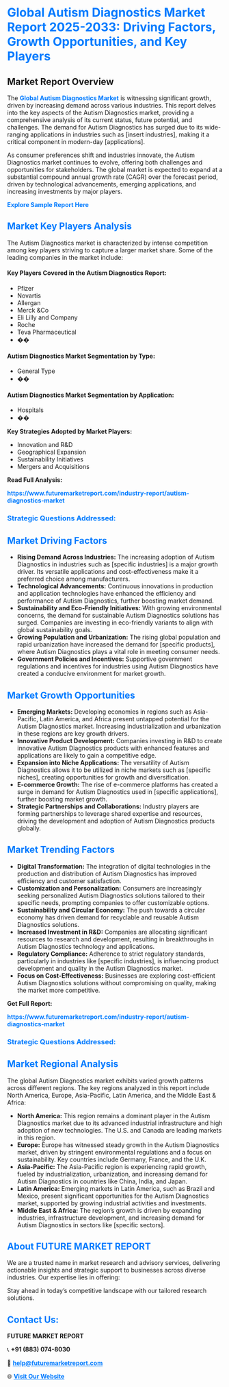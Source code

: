 <h1 style="color: #007BFF;">Global Autism Diagnostics Market Report 2025-2033: Driving Factors, Growth Opportunities, and Key Players</h1>

<section id="overview">
<h2>Market Report Overview</h2>
<p>The <a href="https://www.futuremarketreport.com/industry-report/autism-diagnostics-market" style="color: #007BFF; text-decoration: none;"><strong>Global Autism Diagnostics Market</strong></a> is witnessing significant growth, driven by increasing demand across various industries. This report delves into the key aspects of the Autism Diagnostics market, providing a comprehensive analysis of its current status, future potential, and challenges. The demand for Autism Diagnostics has surged due to its wide-ranging applications in industries such as [insert industries], making it a critical component in modern-day [applications].</p>
<p>As consumer preferences shift and industries innovate, the Autism Diagnostics market continues to evolve, offering both challenges and opportunities for stakeholders. The global market is expected to expand at a substantial compound annual growth rate (CAGR) over the forecast period, driven by technological advancements, emerging applications, and increasing investments by major players.</p>
</section>

<section id="overview">
<p><a href="https://www.futuremarketreport.com/request-sample/reportId=117077" style="color: #007BFF; text-decoration: none;"><strong>Explore Sample Report Here</strong></a></p>
</section>

<section id="key-players">
<h2 style="color: #007BFF;">Market Key Players Analysis</h2>
<p>The Autism Diagnostics market is characterized by intense competition among key players striving to capture a larger market share. Some of the leading companies in the market include:</p>
<h4>Key Players Covered in the Autism Diagnostics Report:</h4>
<ul><li>Pfizer</li><li>Novartis</li><li>Allergan</li><li>Merck &amp;Co</li><li>Eli Lilly and Company</li><li>Roche</li><li>Teva Pharmaceutical</li><li>��</li></ul>
<h4>Autism Diagnostics Market Segmentation by Type:</h4>
<ul><li>General Type</li><li>��</li></ul>

<h4>Autism Diagnostics Market Segmentation by Application:</h4>
<ul><li>Hospitals</li><li>��</li></ul>
<p><strong>Key Strategies Adopted by Market Players:</strong></p>
<ul>
<li>Innovation and R&D</li>
<li>Geographical Expansion</li>
<li>Sustainability Initiatives</li>
<li>Mergers and Acquisitions</li>
</ul>
</section>

<section>
<p><strong>Read Full Analysis: </strong></p><a href="https://www.futuremarketreport.com/industry-report/autism-diagnostics-market" style="color: #007BFF; text-decoration: none;"><strong>https://www.futuremarketreport.com/industry-report/autism-diagnostics-market</strong></a>
<h3 style="color: #007BFF;">Strategic Questions Addressed:</h3>
</section>

<section id="driving-factors">
<h2 style="color: #007BFF;">Market Driving Factors</h2>
<ul>
<li><strong>Rising Demand Across Industries:</strong> The increasing adoption of Autism Diagnostics in industries such as [specific industries] is a major growth driver. Its versatile applications and cost-effectiveness make it a preferred choice among manufacturers.</li>
<li><strong>Technological Advancements:</strong> Continuous innovations in production and application technologies have enhanced the efficiency and performance of Autism Diagnostics, further boosting market demand.</li>
<li><strong>Sustainability and Eco-Friendly Initiatives:</strong> With growing environmental concerns, the demand for sustainable Autism Diagnostics solutions has surged. Companies are investing in eco-friendly variants to align with global sustainability goals.</li>
<li><strong>Growing Population and Urbanization:</strong> The rising global population and rapid urbanization have increased the demand for [specific products], where Autism Diagnostics plays a vital role in meeting consumer needs.</li>
<li><strong>Government Policies and Incentives:</strong> Supportive government regulations and incentives for industries using Autism Diagnostics have created a conducive environment for market growth.</li>
</ul>
</section>

<section id="growth-opportunities">
<h2 style="color: #007BFF;">Market Growth Opportunities</h2>
<ul>
<li><strong>Emerging Markets:</strong> Developing economies in regions such as Asia-Pacific, Latin America, and Africa present untapped potential for the Autism Diagnostics market. Increasing industrialization and urbanization in these regions are key growth drivers.</li>
<li><strong>Innovative Product Development:</strong> Companies investing in R&D to create innovative Autism Diagnostics products with enhanced features and applications are likely to gain a competitive edge.</li>
<li><strong>Expansion into Niche Applications:</strong> The versatility of Autism Diagnostics allows it to be utilized in niche markets such as [specific niches], creating opportunities for growth and diversification.</li>
<li><strong>E-commerce Growth:</strong> The rise of e-commerce platforms has created a surge in demand for Autism Diagnostics used in [specific applications], further boosting market growth.</li>
<li><strong>Strategic Partnerships and Collaborations:</strong> Industry players are forming partnerships to leverage shared expertise and resources, driving the development and adoption of Autism Diagnostics products globally.</li>
</ul>
</section>

<section id="trending-factors">
<h2 style="color: #007BFF;">Market Trending Factors</h2>
<ul>
<li><strong>Digital Transformation:</strong> The integration of digital technologies in the production and distribution of Autism Diagnostics has improved efficiency and customer satisfaction.</li>
<li><strong>Customization and Personalization:</strong> Consumers are increasingly seeking personalized Autism Diagnostics solutions tailored to their specific needs, prompting companies to offer customizable options.</li>
<li><strong>Sustainability and Circular Economy:</strong> The push towards a circular economy has driven demand for recyclable and reusable Autism Diagnostics solutions.</li>
<li><strong>Increased Investment in R&D:</strong> Companies are allocating significant resources to research and development, resulting in breakthroughs in Autism Diagnostics technology and applications.</li>
<li><strong>Regulatory Compliance:</strong> Adherence to strict regulatory standards, particularly in industries like [specific industries], is influencing product development and quality in the Autism Diagnostics market.</li>
<li><strong>Focus on Cost-Effectiveness:</strong> Businesses are exploring cost-efficient Autism Diagnostics solutions without compromising on quality, making the market more competitive.</li>
</ul>
</section>

<section>
<p><strong>Get Full Report: </strong></p><a href="https://www.futuremarketreport.com/industry-report/autism-diagnostics-market" style="color: #007BFF; text-decoration: none;"><strong>https://www.futuremarketreport.com/industry-report/autism-diagnostics-market</strong></a>
<h3 style="color: #007BFF;">Strategic Questions Addressed:</h3>
</section>


<section id="regional-analysis">
<h2 style="color: #007BFF;">Market Regional Analysis</h2>
<p>The global Autism Diagnostics market exhibits varied growth patterns across different regions. The key regions analyzed in this report include North America, Europe, Asia-Pacific, Latin America, and the Middle East & Africa:</p>
<ul>
<li><strong>North America:</strong> This region remains a dominant player in the Autism Diagnostics market due to its advanced industrial infrastructure and high adoption of new technologies. The U.S. and Canada are leading markets in this region.</li>
<li><strong>Europe:</strong> Europe has witnessed steady growth in the Autism Diagnostics market, driven by stringent environmental regulations and a focus on sustainability. Key countries include Germany, France, and the U.K.</li>
<li><strong>Asia-Pacific:</strong> The Asia-Pacific region is experiencing rapid growth, fueled by industrialization, urbanization, and increasing demand for Autism Diagnostics in countries like China, India, and Japan.</li>
<li><strong>Latin America:</strong> Emerging markets in Latin America, such as Brazil and Mexico, present significant opportunities for the Autism Diagnostics market, supported by growing industrial activities and investments.</li>
<li><strong>Middle East & Africa:</strong> The region’s growth is driven by expanding industries, infrastructure development, and increasing demand for Autism Diagnostics in sectors like [specific sectors].</li>
</ul>
</section>

<footer>
<h2 style="color: #007BFF;">About FUTURE MARKET REPORT</h2>
<p>We are a trusted name in market research and advisory services, delivering actionable insights and strategic support to businesses across diverse industries. Our expertise lies in offering:</p>

<p>Stay ahead in today’s competitive landscape with our tailored research solutions.</p>

<h2 style="color: #007BFF;">Contact Us:</h2>
<p><strong>FUTURE MARKET REPORT</strong></p>
<p>📞 <strong>+91 (883) 074-8030</strong></p>
<p>📧 <strong><a href="mailto:help@futuremarketreport.com" style="color: #007BFF;">help@futuremarketreport.com</a></strong></p>
<p>🌐 <strong><a href="https://www.futuremarketreport.com/" style="color: #007BFF;">Visit Our Website</a></strong></p>
</footer>